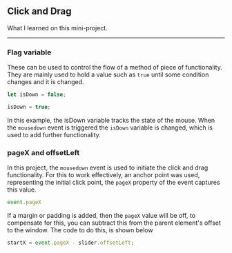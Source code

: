## Click and Drag

What I learned on this mini-project.

*******

### Flag variable

These can be used to control the flow of a method of piece of functionality.
They are mainly used to hold a value such as `true` until some condition
changes and it is changed.

``` javascript
let isDown = false;

isDown = true;
```

In this example, the isDown variable tracks the state of the mouse. When the
`mousedown` event is triggered the `isDown` variable is changed, which is used
to add further functionality.

### pageX and offsetLeft

In this project, the `mousedown` event is used to initiate the click and drag
functionality. For this to work effectively, an anchor point was used,
representing the initial click point, the `pageX` property of the event
captures this value.

``` javascript
event.pageX
```

If a margin or padding is added, then the `pageX` value will be off,
to compensate for this, you can subtract this from the parent element's
offset to the window. The code to do this, is shown below

``` javascript
startX = event.pageX - slider.offsetLeft;
```
